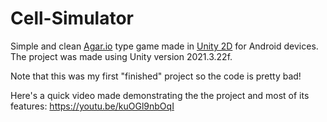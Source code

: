 # Cell-Simulator
Simple and clean [Agar.io](https://agar.io/) type game made in [Unity 2D](https://unity.com/) for Android devices. The project was made using Unity version 2021.3.22f.

Note that this was my first "finished" project so the code is pretty bad!

Here's a quick video made demonstrating the the project and most of its features: https://youtu.be/kuOGl9nbOqI
